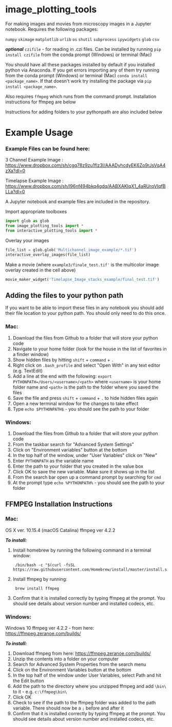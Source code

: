 # image_plotting_tools

For making images and movies from microscopy images in a Jupyter notebook. Requires the following packages:

`numpy`
`skimage`
`matplotlib`
`urlib`
`os`
`shutil`
`subprocess`
`ipywidgets`
`glob`
`csv`

***optional***
`czifile` - for reading in .czi files. Can be installed by running `pip install czifile` from the conda prompt (Windows) or terminal (Mac)

You should have all these packages installed by default if you installed python via Anaconda. If you get errors importing any of them try running from the conda prompt (Windows) or terminal (Mac) `conda install <package_name>`. If that doesn't work try installing the package via `pip install <package_name>`.

Also requires `ffmpeg` which runs from the command prompt. Installation instructions for ffmpeg are below

Instructions for adding folders to your pythonpath are also included below


# Example Usage

### Example Files can be found here:
3 Channel Example Image : https://www.dropbox.com/sh/cgq78z9zu1flz3l/AAADyhcdyEK6Zo9rJsVqA4zXa?dl=0

Timelapse Example Image : https://www.dropbox.com/sh/l96nf494bkq4gdq/AABXAKIqX1_4aRUrqVIqfBLLa?dl=0

A Jupyter notebook and example files are included in the repository. 

Import appropriate toolboxes
```python
import glob as glob
from image_plotting_tools import *
from interactive_plotting_tools import *
```

Overlay your images
```python
file_list = glob.glob('Multichannel_image_example/*.tif')
interactive_overlay_images(file_list)
```

Make a movie
(where `example3/finale_test.tif'` is the multicolor image overlay created in the cell above)
```python
movie_maker_widget('Timelapse_Image_stacks_example/final_test.tif')

```

## Adding the files to your python path

If you want to be able to import these files in any notebook you should add their file location to your python path. You should only need to do this once.

### Mac:
1. Download the files from Github to a folder that will store your python code
1. Navigate to your home folder (look for the house in the list of favorites in a finder window)
1. Show hidden files by hitting `shift` + `command` + `.`
1. Right click on `.bash_profile` and select "Open With" in any text editor (e.g. TextEdit)
1. Add a line at the end with the following: `export PYTHONPATH=/Users/<username>/<path>` where `<username>` is your home folder name and `<path>` is the path to the folder where you saved the files
1. Save the file and press `shift` + `command` + `.` to hide hidden files again
1. Open a new terminal window for the changes to take effect
1. Type `echo $PYTHONPATH$` - you should see the path to your folder


### Windows:
1. Download the files from Github to a folder that will store your python code
1. From the taskbar search for "Advanced System Settings"
1. Click on "Environment variables" button at the bottom
1. In the top half of the window, under "User Variables" click on "New"
1. Enter `PYTHONPATH` as the variable name
1. Enter the path to your folder that you created in the value box
1. Click OK to save the new variable. Make sure it shows up in the list
1. From the search bar open up a command prompt by searching for `cmd`
1. At the prompt type `echo %PYTHONPATH%` - you should see the path to your folder


## FFMPEG Installation Instructions
### Mac:

OS X ver. 10.15.4 (macOS Catalina)
ffmpeg ver 4.2.2

***To install:***

1. Install homebrew by running the following command in a terminal window:

		/bin/bash -c "$(curl -fsSL https://raw.githubusercontent.com/Homebrew/install/master/install.sh)"

1. Install ffmpeg by running:

		brew install ffmpeg

1. Confirm that it is installed correctly by typing ffmpeg at the prompt. You should see details about version number and installed codecs, etc. 

### Windows:

Windows 10
ffmpeg ver 4.2.2 - from here: https://ffmpeg.zeranoe.com/builds/

***To install:***

1. Download ffmpeg from here: https://ffmpeg.zeranoe.com/builds/
1. Unzip the contents into a folder on your computer
1. Search for Advanced System Properties from the search menu
1. Click on the Environment Variables button at the bottom
1. In the top half of the window under User Variables, select Path and hit the Edit button
1. Add the path to the directory where you unzipped ffmpeg and add `\bin\` to it - e.g. `c:\ffmpeg\bin\`
1. Click OK
1. Check to see if the path to the ffmpeg folder was added to the path variable. There should now be a `;` before and after it
1. Confirm that it is installed correctly by typing ffmpeg at the prompt. You should see details about version number and installed codecs, etc. 

